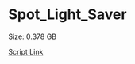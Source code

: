 # Spot_Light_Saver

Size: 0.378 GB

[Script Link](https://github.com/liuyal/Archive/blob/master/Python/Utilities/Miscellaneous/spotlight_saver.py)